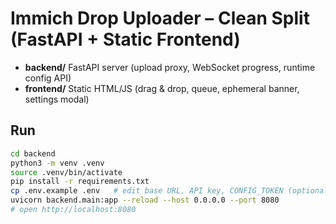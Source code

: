 # Immich Drop Uploader – Clean Split (FastAPI + Static Frontend)

- **backend/** FastAPI server (upload proxy, WebSocket progress, runtime config API)
- **frontend/** Static HTML/JS (drag & drop, queue, ephemeral banner, settings modal)

## Run
```bash
cd backend
python3 -m venv .venv
source .venv/bin/activate
pip install -r requirements.txt
cp .env.example .env   # edit base URL, API key, CONFIG_TOKEN (optional)
uvicorn backend.main:app --reload --host 0.0.0.0 --port 8080
# open http://localhost:8080
```
